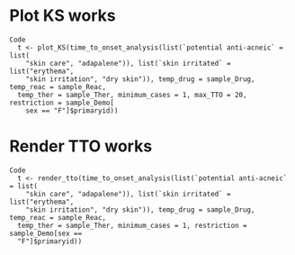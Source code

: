 # Plot KS works

    Code
      t <- plot_KS(time_to_onset_analysis(list(`potential anti-acneic` = list(
        "skin care", "adapalene")), list(`skin irritated` = list("erythema",
        "skin irritation", "dry skin")), temp_drug = sample_Drug, temp_reac = sample_Reac,
      temp_ther = sample_Ther, minimum_cases = 1, max_TTO = 20, restriction = sample_Demo[
        sex == "F"]$primaryid))

# Render TTO works

    Code
      t <- render_tto(time_to_onset_analysis(list(`potential anti-acneic` = list(
        "skin care", "adapalene")), list(`skin irritated` = list("erythema",
        "skin irritation", "dry skin")), temp_drug = sample_Drug, temp_reac = sample_Reac,
      temp_ther = sample_Ther, minimum_cases = 1, restriction = sample_Demo[sex ==
      "F"]$primaryid))

